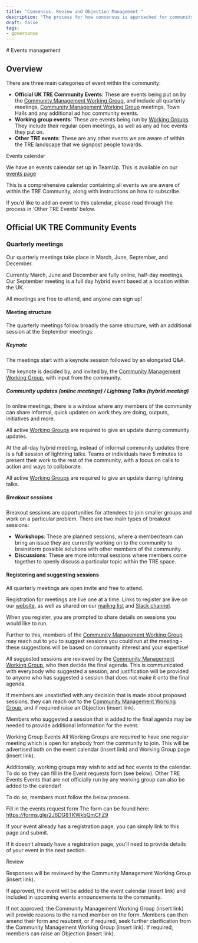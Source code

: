 ```yaml
---
title: "Consensus, Review and Objection Management "
description: "The process for how consensus is approached for community decisions, review of community initiatives, and how objections are managed."
draft: false
tags:
- governance
---
```


# Events management

## Overview

There are three main categories of event within the  community:

- **Official UK TRE Community Events**: These are events being put on by the [Community Management Working Group](/groups/community_management), and include all quarterly meetings, [Community Management Working Group](/groups/community_management) meetings, Town Halls and any additional ad hoc community events.
- **Working group events**: These are events being run by [Working Groups](/groups). They include their regular open meetings, as well as any ad hoc events they put on.
- **Other TRE events**: These are any other events we are aware of within the TRE landscape that we signpost people towards.

Events calendar

We have an events calendar set up in TeamUp. This is available on our [events page](/events)

This is a comprehensive calendar containing all events we are aware of within the TRE Community, along with instructions on how to subscribe.

If you’d like to add an event to this calendar, please read through the process in ‘Other TRE Events’ below.

## Official UK TRE Community Events

### Quarterly meetings

Our quarterly meetings take place in March, June, September, and December.

Currently March, June and December are fully online, half-day meetings. 
Our September meeting is a full day hybrid event based at a location within the UK.

All meetings are free to attend, and anyone can sign up!

#### Meeting structure

The quarterly meetings follow broadly the same structure, with an additional session at the September meetings:

##### Keynote

The meetings start with a keynote session followed by an elongated Q&A.

The keynote is decided by, and invited by, the [Community Management Working Group](/groups/community_management), with input from the community.

##### Community updates (online meetings) / Lightning Talks (hybrid meeting)

In online meetings, there is a window where any members of the community can share informal, quick updates on work they are doing, outputs, initiatives and more.

All active [Working Groups](/groups) are required to give an update during community updates.

At the all-day hybrid meeting, instead of informal community updates there is a full session of lightning talks. 
Teams or individuals have 5 minutes to present their work to the rest of the community, with a focus on calls to action and ways to collaborate.

All active [Working Groups](/groups) are required to give an update during lightning talks.

##### Breakout sessions

Breakout sessions are opportunities for attendees to join smaller groups and work on a particular problem. 
There are two main types of breakout sessions:
- **Workshops**: These are planned sessions, where a member/team can bring an issue they are currently working on to the community to brainstorm possible solutions with other members of the community.
- **Discussions**: These are more informal sessions where members come together to openly discuss a particular topic within the TRE space.

#### Registering and suggesting sessions

All quarterly meetings are open invite and free to attend.

Registration for meetings are live one at a time. 
Links to register are live on our [website](/), as well as shared on our [mailing list](https://www.jiscmail.ac.uk/cgi-bin/wa-jisc.exe?SUBED1=UK-TRE-COMM&A=1) and [Slack channel](https://join.slack.com/t/uktrecommunity/shared_invite/zt-26r7jz25d-J5iV0XoqyLepEiKk4XpJVg).

When you register, you are prompted to share details on sessions you would like to run.

Further to this, members of the [Community Management Working Group](/groups/community_management) may reach out to you to suggest sessions you could run at the meeting - these suggestions will be based on community interest and your expertise!

All suggested sessions are reviewed by the [Community Management Working Group](/groups/community_management), who then decide the final agenda. 
This is communicated with everybody who suggested a session, and justification will be provided to anyone who has suggested a session that does not make it onto the final agenda.

If members are unsatisfied with any decision that is made about proposed sessions, they can reach out to the [Community Management Working Group](/groups/community_management), and if required raise an Objection (insert link).

Members who suggested a session that is added to the final agenda may be needed to provide additional information for the event.

Working Group Events
All Working Groups are required to have one regular meeting which is open for anybody from the community to join. This will be advertised both on the event calendar (insert link) and Working Group page (insert link).

Additionally, working groups may wish to add ad hoc events to the calendar. To do so they can fill in the Event requests form (see below).
Other TRE Events
Events that are not officially run by any working group can also be added to the calendar!

To do so, members must follow the below process.

Fill in the events request form
The form can be found here: https://forms.gle/2J6DG8TKWkbQmCFZ9

If your event already has a registration page, you can simply link to this page and submit.

If it doesn’t already have a registration page, you’ll need to provide details of your event in the next section.

Review

Responses will be reviewed by the Community Management Working Group (insert link). 

If approved, the event will be added to the event calendar (insert link) and included in upcoming events announcements to the community.

If not approved, the Community Management Working Group (insert link) will provide reasons to the named member on the form. Members can then amend their form and resubmit, or if required, seek further clarification from the Community Management Working Group (insert link). If required, members can raise an Objection (insert link).

